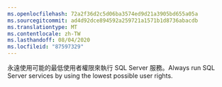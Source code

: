 ```yaml
---
ms.openlocfilehash: 72a2f36d2c5d06ba3574ed9d21a3905bd655a05a
ms.sourcegitcommit: ad4d92dce894592a259721a1571b1d8736abacdb
ms.translationtype: MT
ms.contentlocale: zh-TW
ms.lasthandoff: 08/04/2020
ms.locfileid: "87597329"
---
```

<span data-ttu-id="b1601-101">永遠使用可能的最低使用者權限來執行 SQL Server 服務。</span><span class="sxs-lookup"><span data-stu-id="b1601-101">Always run SQL Server services by using the lowest possible user rights.</span></span>

